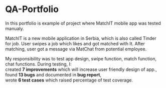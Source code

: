 # QA-Portfolio
In this portfolio is example of project where MatchIT mobile app was tested manualy. 
<p> MatchIT is a new mobile application in Serbia, which is also called Tinder for job. User swipes a job which likes and got matched with It. After matching, user got a message via MatChat from potential employee.</p>
<p>My responsibility was to test app design, swipe function, match function, chat functions. During testing, I: <br> created <b>7 improvements</b> which will increase user friendly design of app., <br> found <b>13 bugs</b> and documented in <b>bug report</b>,<br> wrote <b>6 test cases</b> which raised percentage of test coverage.
</p>
